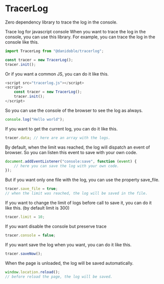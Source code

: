 # TracerLog

Zero dependency library to trace the log in the console.

Trace log for javascript console
When you want to trace the log in the console, you can use this library.
For example, you can trace the log in the console like this.

```javascript
import TracerLog from "@danidoble/tracerlog";

const tracer = new TracerLog();
tracer.init();
```

Or if you want a common JS, you can do it like this.

```javascript
<script src="tracerlog.js"></script>
<script>
    const tracer = new TracerLog();
    tracer.init();
</script>
```

So you can use the console of the browser to see the log as always.

```javascript
console.log("Hello world");
```

If you want to get the current log, you can do it like this.

```javascript
tracer.data; // here are an array with the logs.
```

By default, when the limit was reached, the log will dispatch an event of browser. So you can listen this event to save
with your own code.

```javascript
document.addEventListener("console:save", function (event) {
    // here you can save the log with your own code.
});
```

But if you want only one file with the log, you can use the property save_file.

```javascript
tracer.save_file = true;
// when the limit was reached, the log will be saved in the file.
```

If you want to change the limit of logs before call to save it, you can do it like this. (by default limit is 300)

```javascript
tracer.limit = 10;
```

If you want disable the console but preserve trace

```javascript
tracer.console = false;
```

If you want save the log when you want, you can do it like this.

```javascript
tracer.saveNow();
```

When the page is unloaded, the log will be saved automatically.

```javascript
window.location.reload();
// before reload the page, the log will be saved.
```